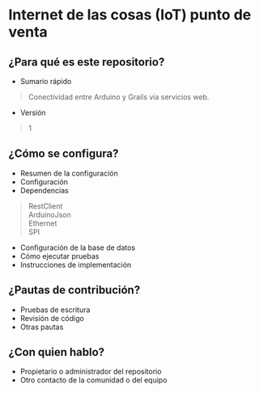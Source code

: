 # Internet de las cosas (IoT) punto de venta

## ¿Para qué es este repositorio?
* Sumario rápido
> Conectividad entre Arduino y Grails via servicios web.
* Versión
> 1
## ¿Cómo se configura?
* Resumen de la configuración
* Configuración
* Dependencias
> RestClient   
> ArduinoJson   
> Ethernet   
> SPI   
* Configuración de la base de datos
* Cómo ejecutar pruebas
* Instrucciones de implementación
## ¿Pautas de contribución?
* Pruebas de escritura
* Revisión de código
* Otras pautas
## ¿Con quien hablo?
* Propietario o administrador del repositorio
* Otro contacto de la comunidad o del equipo
